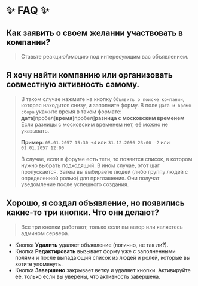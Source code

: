 # :sparkles: FAQ :sparkles:
## Как заявить о своем желании участвовать в компании?
> Ставьте реакцию/эмоцию под интересующим вас объявлением.
## Я хочу найти компанию или организовать совместную активность самому.
> В таком случае нажмите на кнопку `Объявить о поиске компании`, которая находится снизу, и заполните форму. 
> В поле `Дата и время сбора` укажите время в таком формате: **дата**[пробел]**время**[пробел]**разница с московским временем**
> Если разницы с московским временем нет, её можно не указывать.
> 
> **Пример**: `05.01.2057 15:30 +4` или `31.12.2056 23:00 -2` или `01.01.2057 12:00`
> 
> В случае, если в форуме есть теги, то появится список, в котором нужно выбрать подходящий. В ином случае, этот шаг пропускается.
> Затем вы выбираете людей (либо группу людей с определенной ролью) для приглашения. Они получат уведомление после успешного создания.
## Хорошо, я создал объявление, но появились какие-то три кнопки. Что они делают?
> Все три кнопки работают, только если вы автор или являетесь админом сервера.
* Кнопка **Удалить** удаляет объявление (логично, не так ли?).
* Кнопка **Редактировать** вызывает форму уже с заполненными полями и после выпадающий список из людей и ролей, которые вы хотите упомянуть.
* Кнопка **Завершено** закрывает ветку и удаляет кнопки. Активируйте её, только если вы уверены, что активность завершена.